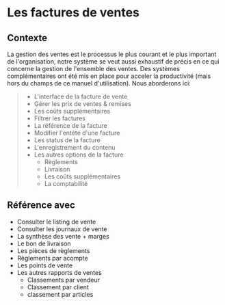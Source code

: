 # Les factures de ventes
## Contexte
La gestion des ventes est le processus le plus courant et le plus important de l'organisation, notre système se veut aussi exhaustif de précis en ce qui concerne la gestion de l'ensemble des ventes.  Des systèmes complémentaires ont été mis en place pour acceler la productivité (mais hors du champs de ce manuel d'utilisation). Nous aborderons ici:
> * L'interface de la facture de vente
> * Gérer les prix de ventes & remises
> * Les coûts supplémentaires
> * Filtrer les factures
> * La référence de la facture
> * Modifier l'entête d'une facture
> * Les status de la facture
> * L'enregistrement du contenu
> * Les autres options de la facture
>     - Règlements
>     - Livraison
>     - Les coûts supplémentaires
>     - La comptabilité

## Référence avec
- Consulter le listing de vente
- Consulter les journaux de vente
- La synthèse des vente + marges
- Le bon de livraison
- Les pièces de règlements
- Règlements par acompte
- Les points de vente
- Les autres rapports de ventes
    - Classements par vendeur
    - Classement par client
    - classement par articles

